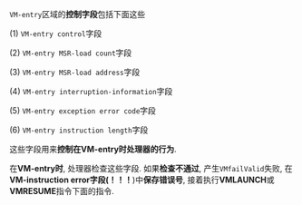 

`VM-entry`区域的**控制字段**包括下面这些

(1) `VM-entry control`字段

(2) `VM-entry MSR-load count`字段

(3) `VM-entry MSR-load address`字段

(4) `VM-entry interruption-information`字段

(5) `VM-entry exception error code`字段

(6) `VM-entry instruction length`字段

这些字段用来**控制在VM\-entry时处理器的行为**. 

在**VM\-entry时**, 处理器检查这些字段. 如果**检查不通过**, 产生`VMfailValid`失败, 在**VM\-instruction error字段(！！！**)中**保存错误号**, 接着执行**VMLAUNCH**或**VMRESUME**指令下面的指令.

